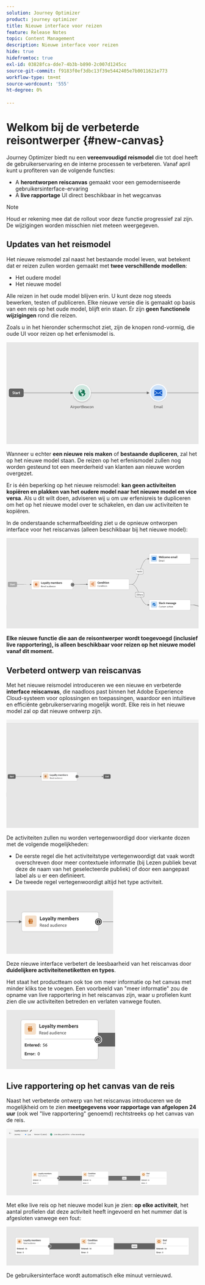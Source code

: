```yaml
---
solution: Journey Optimizer
product: journey optimizer
title: Nieuwe interface voor reizen
feature: Release Notes
topic: Content Management
description: Nieuwe interface voor reizen
hide: true
hidefromtoc: true
exl-id: 03828fca-dde7-4b3b-b890-2c007d1245cc
source-git-commit: f9183f0ef3dbc13f39e5442405e7b0011621e773
workflow-type: tm+mt
source-wordcount: '555'
ht-degree: 0%

---
```


# Welkom bij de verbeterde reisontwerper {#new-canvas}

Journey Optimizer biedt nu een **vereenvoudigd reismodel** die tot doel heeft de gebruikerservaring en de interne processen te verbeteren. Vanaf april kunt u profiteren van de volgende functies:

* A **herontworpen reiscanvas** gemaakt voor een gemoderniseerde gebruikersinterface-ervaring
* A **live rapportage** UI direct beschikbaar in het wegcanvas

>[!NOTE]
>
>Houd er rekening mee dat de rollout voor deze functie progressief zal zijn. De wijzigingen worden misschien niet meteen weergegeven.

## Updates van het reismodel

Het nieuwe reismodel zal naast het bestaande model leven, wat betekent dat er reizen zullen worden gemaakt met **twee verschillende modellen**:

* Het oudere model
* Het nieuwe model

Alle reizen in het oude model blijven erin. U kunt deze nog steeds bewerken, testen of publiceren. Elke nieuwe versie die is gemaakt op basis van een reis op het oude model, blijft erin staan. Er zijn **geen functionele wijzigingen** rond die reizen.

Zoals u in het hieronder schermschot ziet, zijn de knopen rond-vormig, die oude UI voor reizen op het erfenismodel is.

![](assets/new-canvas.png)

Wanneer u echter **een nieuwe reis maken** of **bestaande dupliceren**, zal het op het nieuwe model staan. De reizen op het erfenismodel zullen nog worden gesteund tot een meerderheid van klanten aan nieuwe worden overgezet.

Er is één beperking op het nieuwe reismodel: **kan geen activiteiten kopiëren en plakken van het oudere model naar het nieuwe model en vice versa**. Als u dit wilt doen, adviseren wij u om uw erfenisreis te dupliceren om het op het nieuwe model over te schakelen, en dan uw activiteiten te kopiëren.

In de onderstaande schermafbeelding ziet u de opnieuw ontworpen interface voor het reiscanvas (alleen beschikbaar bij het nieuwe model):

![](assets/new-canvas2.png)

**Elke nieuwe functie die aan de reisontwerper wordt toegevoegd (inclusief live rapportering), is alleen beschikbaar voor reizen op het nieuwe model vanaf dit moment.**

## Verbeterd ontwerp van reiscanvas

Met het nieuwe reismodel introduceren we een nieuwe en verbeterde **interface reiscanvas**, die naadloos past binnen het Adobe Experience Cloud-systeem voor oplossingen en toepassingen, waardoor een intuïtieve en efficiënte gebruikerservaring mogelijk wordt. Elke reis in het nieuwe model zal op dat nieuwe ontwerp zijn.

![](assets/new-canvas3.gif)

De activiteiten zullen nu worden vertegenwoordigd door vierkante dozen met de volgende mogelijkheden:

* De eerste regel die het activiteitstype vertegenwoordigt dat vaak wordt overschreven door meer contextuele informatie (bij Lezen publiek bevat deze de naam van het geselecteerde publiek) of door een aangepast label als u er een definieert.
* De tweede regel vertegenwoordigt altijd het type activiteit.

![](assets/new-canvas4.png)

Deze nieuwe interface verbetert de leesbaarheid van het reiscanvas door **duidelijkere activiteitenetiketten en types**.

Het staat het productteam ook toe om meer informatie op het canvas met minder kliks toe te voegen. Een voorbeeld van &quot;meer informatie&quot; zou de opname van live rapportering in het reiscanvas zijn, waar u profielen kunt zien die uw activiteiten betreden en verlaten vanwege fouten.

![](assets/new-canvas5.png)


## Live rapportering op het canvas van de reis

Naast het verbeterde ontwerp van het reiscanvas introduceren we de mogelijkheid om te zien **meetgegevens voor rapportage van afgelopen 24 uur** (ook wel &quot;live rapportering&quot; genoemd) rechtstreeks op het canvas van de reis.

![](assets/new-canvas6bis.png)

Met elke live reis op het nieuwe model kun je zien: **op elke activiteit**, het aantal profielen dat deze activiteit heeft ingevoerd en het nummer dat is afgesloten vanwege een fout:

![](assets/new-canvas8.png)

<!--`
With every live journey on the new model, you will be able to see two types of "last 24 hours" reporting information:

* On a **new insert**, you will see:
    * The number of profiles that have been exported for audience-triggered journeys. You will see the number of profiles available in the last export job alongside the time when that export has been made.
    * The number of profiles who exited the journey
    * The percentage of errors
    ![](assets/new-canvas7.png)
* **On each activity**, you will see the number of profiles who entered that activity and the number who exited because of an error:
    ![](assets/new-canvas8.png)
-->

De gebruikersinterface wordt automatisch elke minuut vernieuwd.

<!--
Please note that you may see differences between the number of exported profiles and the number of profiles flowing through the journey. The exported profiles count only provides information about the last export job being made while the number of profiles entering an activity only contains profiles who did it in the last 24 hours. This can especially be visible on recurring daily journeys as there could be a data overlap between two days.
-->
